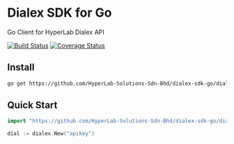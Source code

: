 # Dialex SDK for Go
Go Client for HyperLab Dialex API  

[![Build Status](https://travis-ci.org/HyperLab-Solutions-Sdn-Bhd/dialex-sdk-go.svg?branch=master)](https://travis-ci.org/HyperLab-Solutions-Sdn-Bhd/dialex-sdk-go) [![Coverage Status](https://coveralls.io/repos/github/HyperLab-Solutions-Sdn-Bhd/dialex-sdk-go/badge.svg?branch=master)](https://coveralls.io/github/HyperLab-Solutions-Sdn-Bhd/dialex-sdk-go?branch=master)  

## Install  
```bash
go get https://github.com/HyperLab-Solutions-Sdn-Bhd/dialex-sdk-go/dialex
```  

## Quick Start  
```go
import "https://github.com/HyperLab-Solutions-Sdn-Bhd/dialex-sdk-go/dialex"

dial := dialex.New("apikey")
```
